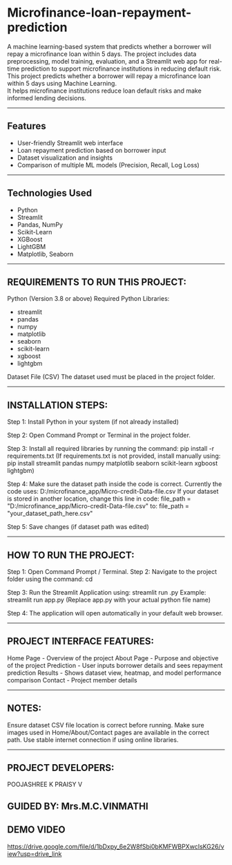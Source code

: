 # Microfinance-loan-repayment-prediction
A machine learning-based system that predicts whether a borrower will repay a microfinance loan within 5 days. The project includes data preprocessing, model training, evaluation, and a Streamlit web app for real-time prediction to support microfinance institutions in reducing default risk.
This project predicts whether a borrower will repay a microfinance loan within 5 days using Machine Learning.  
It helps microfinance institutions reduce loan default risks and make informed lending decisions.

---

## Features
- User-friendly Streamlit web interface
- Loan repayment prediction based on borrower input
- Dataset visualization and insights
- Comparison of multiple ML models (Precision, Recall, Log Loss)

---

## Technologies Used
- Python
- Streamlit
- Pandas, NumPy
- Scikit-Learn
- XGBoost
- LightGBM
- Matplotlib, Seaborn

---

## REQUIREMENTS TO RUN THIS PROJECT:
Python (Version 3.8 or above)
Required Python Libraries:
   - streamlit
   - pandas
   - numpy
   - matplotlib
   - seaborn
   - scikit-learn
   - xgboost
   - lightgbm

Dataset File (CSV)
   The dataset used must be placed in the project folder.

----------------------------------------------------------
## INSTALLATION STEPS:
Step 1: Install Python in your system (if not already installed)

Step 2: Open Command Prompt or Terminal in the project folder.

Step 3: Install all required libraries by running the command:
       pip install -r requirements.txt
   (If requirements.txt is not provided, install manually using:
       pip install streamlit pandas numpy matplotlib seaborn scikit-learn xgboost lightgbm)

Step 4: Make sure the dataset path inside the code is correct.
   Currently the code uses:
       D:/microfinance_app/Micro-credit-Data-file.csv
   If your dataset is stored in another location, change this line in code:
       file_path = "D:/microfinance_app/Micro-credit-Data-file.csv"
   to:
       file_path = "your_dataset_path_here.csv"

Step 5: Save changes (if dataset path was edited)

----------------------------------------------------------
## HOW TO RUN THE PROJECT:
Step 1: Open Command Prompt / Terminal.
Step 2: Navigate to the project folder using the command:
       cd <Your Project Folder Path>

Step 3: Run the Streamlit Application using:
       streamlit run <filename>.py
   Example:
       streamlit run app.py
       (Replace app.py with your actual python file name)

Step 4: The application will open automatically in your default web browser.

----------------------------------------------------------
## PROJECT INTERFACE FEATURES:
Home Page - Overview of the project
About Page - Purpose and objective of the project
Prediction - User inputs borrower details and sees repayment prediction
Results - Shows dataset view, heatmap, and model performance comparison
Contact - Project member details

----------------------------------------------------------
## NOTES:
Ensure dataset CSV file location is correct before running.
Make sure images used in Home/About/Contact pages are available in the correct path.
Use stable internet connection if using online libraries.

----------------------------------------------------------
## PROJECT DEVELOPERS:
POOJASHREE K
PRAISY V

## GUIDED BY: Mrs.M.C.VINMATHI

## DEMO VIDEO
https://drive.google.com/file/d/1bDxpy_6e2W8fSbi0bKMFWBPXwcIsKG26/view?usp=drive_link

